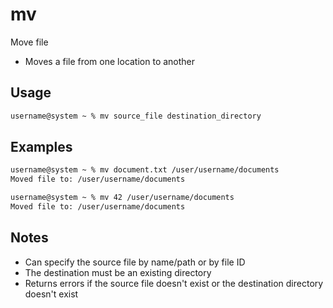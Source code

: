 # mv

Move file

- Moves a file from one location to another

## Usage

```txt
username@system ~ % mv source_file destination_directory
```

## Examples

```txt
username@system ~ % mv document.txt /user/username/documents
Moved file to: /user/username/documents

username@system ~ % mv 42 /user/username/documents
Moved file to: /user/username/documents
```

## Notes

- Can specify the source file by name/path or by file ID
- The destination must be an existing directory
- Returns errors if the source file doesn't exist or the destination directory doesn't exist 